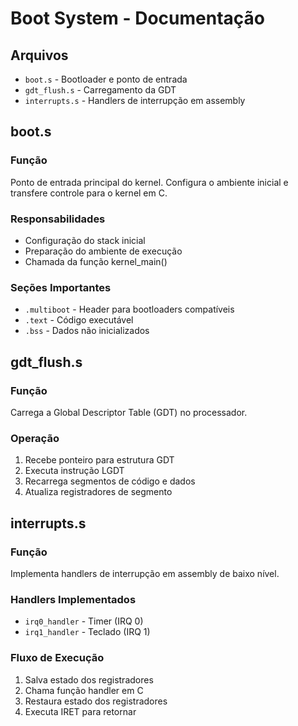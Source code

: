 # Boot System - Documentação

## Arquivos

- `boot.s` - Bootloader e ponto de entrada
- `gdt_flush.s` - Carregamento da GDT
- `interrupts.s` - Handlers de interrupção em assembly

## boot.s

### Função
Ponto de entrada principal do kernel. Configura o ambiente inicial e transfere controle para o kernel em C.

### Responsabilidades
- Configuração do stack inicial
- Preparação do ambiente de execução
- Chamada da função kernel_main()

### Seções Importantes
- `.multiboot` - Header para bootloaders compatíveis
- `.text` - Código executável
- `.bss` - Dados não inicializados

## gdt_flush.s

### Função
Carrega a Global Descriptor Table (GDT) no processador.

### Operação
1. Recebe ponteiro para estrutura GDT
2. Executa instrução LGDT
3. Recarrega segmentos de código e dados
4. Atualiza registradores de segmento

## interrupts.s

### Função
Implementa handlers de interrupção em assembly de baixo nível.

### Handlers Implementados
- `irq0_handler` - Timer (IRQ 0)
- `irq1_handler` - Teclado (IRQ 1)

### Fluxo de Execução
1. Salva estado dos registradores
2. Chama função handler em C
3. Restaura estado dos registradores
4. Executa IRET para retornar